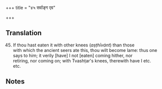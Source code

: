 +++
title = "४५ सर्वाङ्ग एव"

+++
## Translation
45. If thou hast eaten it with other knees (*aṣṭhīvánt*) than those  
with which the ancient seers ate this, thou wilt become lame: thus one  
says to him; it verily \[have\] I not \[eaten\] coming hither, nor  
retiring, nor coming on; with Tvashṭar's knees, therewith have I etc.  
etc.

## Notes

